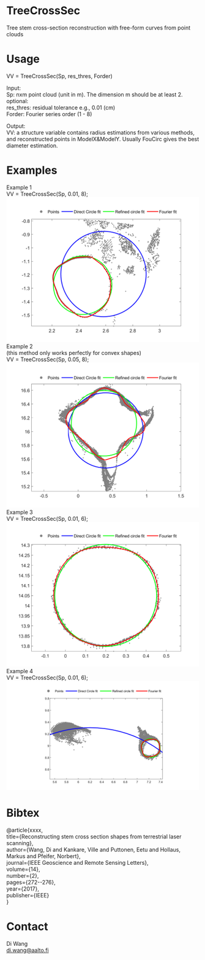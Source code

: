 # TreeCrossSec
Tree stem cross-section reconstruction with free-form curves from point clouds
# Usage
VV = TreeCrossSec(Sp, res_thres, Forder) <br/>

Input:<br/>
Sp: nxm point cloud (unit in m). The dimension m should be at least 2.<br/>
optional:<br/>
res_thres: residual tolerance e.g., 0.01 (cm)<br/>
Forder: Fourier series order (1 - 8)<br/>

Output:<br/>
VV: a structure variable contains radius estimations from various methods, and reconstructed points in ModelX&ModelY. Usually FouCirc gives the best diameter estimation.

# Examples
Example 1 <br/>
VV = TreeCrossSec(Sp, 0.01, 8);
![example 1](e1.png)
Example 2 <br/> 
(this method only works perfectly for convex shapes) <br/>
VV = TreeCrossSec(Sp, 0.05, 8);
![example 2](e2.png)
Example 3 <br/>
VV = TreeCrossSec(Sp, 0.01, 6);
![example 3](e3.png)
Example 4 <br/>
VV = TreeCrossSec(Sp, 0.01, 6);
![example 4](e4.png)
# Bibtex
@article{xxxx, <br/>
  title={Reconstructing stem cross section shapes from terrestrial laser scanning}, <br/>
  author={Wang, Di and Kankare, Ville and Puttonen, Eetu and Hollaus, Markus and Pfeifer, Norbert}, <br/>
  journal={IEEE Geoscience and Remote Sensing Letters}, <br/>
  volume={14}, <br/>
  number={2}, <br/>
  pages={272--276}, <br/>
  year={2017}, <br/>
  publisher={IEEE} <br/>
}
# Contact
Di Wang <br/>
di.wang@aalto.fi
